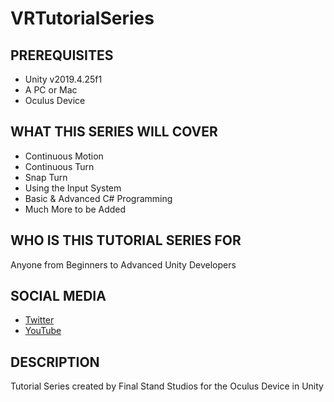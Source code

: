 # VRTutorialSeries

## PREREQUISITES

* Unity v2019.4.25f1
* A PC or Mac
* Oculus Device

## WHAT THIS SERIES WILL COVER

* Continuous Motion
* Continuous Turn
* Snap Turn
* Using the Input System
* Basic & Advanced C# Programming
* Much More to be Added

## WHO IS THIS TUTORIAL SERIES FOR

Anyone from Beginners to Advanced Unity Developers

## SOCIAL MEDIA
* [Twitter](https://twitter.com/fsStudiosUS)
* [YouTube](https://youtube.com/c/fsStudiosUS)

## DESCRIPTION

Tutorial Series created by Final Stand Studios for the Oculus Device in Unity
